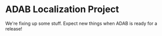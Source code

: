 # ADAB Localization Project

We're fixing up some stuff. Expect new things when ADAB is ready for a release!
